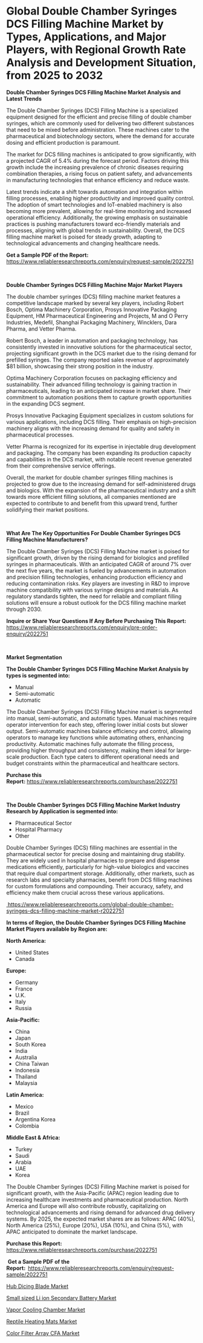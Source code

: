 <p><h1>Global Double Chamber Syringes DCS Filling Machine Market by Types, Applications, and Major Players, with Regional Growth Rate Analysis and Development Situation, from 2025 to 2032</h1></p><p><strong>Double Chamber Syringes DCS Filling Machine Market Analysis and Latest Trends</strong></p>
<p><p>The Double Chamber Syringes (DCS) Filling Machine is a specialized equipment designed for the efficient and precise filling of double chamber syringes, which are commonly used for delivering two different substances that need to be mixed before administration. These machines cater to the pharmaceutical and biotechnology sectors, where the demand for accurate dosing and efficient production is paramount.</p><p>The market for DCS filling machines is anticipated to grow significantly, with a projected CAGR of 5.4% during the forecast period. Factors driving this growth include the increasing prevalence of chronic diseases requiring combination therapies, a rising focus on patient safety, and advancements in manufacturing technologies that enhance efficiency and reduce waste. </p><p>Latest trends indicate a shift towards automation and integration within filling processes, enabling higher productivity and improved quality control. The adoption of smart technologies and IoT-enabled machinery is also becoming more prevalent, allowing for real-time monitoring and increased operational efficiency. Additionally, the growing emphasis on sustainable practices is pushing manufacturers toward eco-friendly materials and processes, aligning with global trends in sustainability. Overall, the DCS filling machine market is poised for steady growth, adapting to technological advancements and changing healthcare needs.</p></p>
<p><strong>Get a Sample PDF of the Report:&nbsp;</strong> <a href="https://www.reliableresearchreports.com/enquiry/request-sample/2022751?utm_campaign=33&utm_medium=2&utm_source=Github&utm_content=ia&utm_term=29032025&utm_id=double-chamber-syringes-dcs-filling-machine">https://www.reliableresearchreports.com/enquiry/request-sample/2022751</a></p>
<p>&nbsp;</p>
<p><strong>Double Chamber Syringes DCS Filling Machine Major Market Players</strong></p>
<p><p>The double chamber syringes (DCS) filling machine market features a competitive landscape marked by several key players, including Robert Bosch, Optima Machinery Corporation, Prosys Innovative Packaging Equipment, HM Pharmaceutical Engineering and Projects, M and O Perry Industries, Medefil, Shanghai Packaging Machinery, Wincklers, Dara Pharma, and Vetter Pharma.</p><p>Robert Bosch, a leader in automation and packaging technology, has consistently invested in innovative solutions for the pharmaceutical sector, projecting significant growth in the DCS market due to the rising demand for prefilled syringes. The company reported sales revenue of approximately $81 billion, showcasing their strong position in the industry.</p><p>Optima Machinery Corporation focuses on packaging efficiency and sustainability. Their advanced filling technology is gaining traction in pharmaceuticals, leading to an anticipated increase in market share. Their commitment to automation positions them to capture growth opportunities in the expanding DCS segment.</p><p>Prosys Innovative Packaging Equipment specializes in custom solutions for various applications, including DCS filling. Their emphasis on high-precision machinery aligns with the increasing demand for quality and safety in pharmaceutical processes.</p><p>Vetter Pharma is recognized for its expertise in injectable drug development and packaging. The company has been expanding its production capacity and capabilities in the DCS market, with notable recent revenue generated from their comprehensive service offerings.</p><p>Overall, the market for double chamber syringes filling machines is projected to grow due to the increasing demand for self-administered drugs and biologics. With the expansion of the pharmaceutical industry and a shift towards more efficient filling solutions, all companies mentioned are expected to contribute to and benefit from this upward trend, further solidifying their market positions.</p></p>
<p>&nbsp;</p>
<p><strong>What Are The Key Opportunities For Double Chamber Syringes DCS Filling Machine Manufacturers?</strong></p>
<p><p>The Double Chamber Syringes (DCS) Filling Machine market is poised for significant growth, driven by the rising demand for biologics and prefilled syringes in pharmaceuticals. With an anticipated CAGR of around 7% over the next five years, the market is fueled by advancements in automation and precision filling technologies, enhancing production efficiency and reducing contamination risks. Key players are investing in R&D to improve machine compatibility with various syringe designs and materials. As regulatory standards tighten, the need for reliable and compliant filling solutions will ensure a robust outlook for the DCS filling machine market through 2030.</p></p>
<p><strong>Inquire or Share Your Questions If Any Before Purchasing This Report:</strong> <a href="https://www.reliableresearchreports.com/enquiry/pre-order-enquiry/2022751?utm_campaign=33&utm_medium=2&utm_source=Github&utm_content=ia&utm_term=29032025&utm_id=double-chamber-syringes-dcs-filling-machine">https://www.reliableresearchreports.com/enquiry/pre-order-enquiry/2022751</a></p>
<p>&nbsp;</p>
<p><strong>Market Segmentation</strong></p>
<p><strong>The Double Chamber Syringes DCS Filling Machine Market Analysis by types is segmented into:</strong></p>
<p><ul><li>Manual</li><li>Semi-automatic</li><li>Automatic</li></ul></p>
<p><p>The Double Chamber Syringes (DCS) Filling Machine market is segmented into manual, semi-automatic, and automatic types. Manual machines require operator intervention for each step, offering lower initial costs but slower output. Semi-automatic machines balance efficiency and control, allowing operators to manage key functions while automating others, enhancing productivity. Automatic machines fully automate the filling process, providing higher throughput and consistency, making them ideal for large-scale production. Each type caters to different operational needs and budget constraints within the pharmaceutical and healthcare sectors.</p></p>
<p><strong>Purchase this Report:&nbsp;</strong><a href="https://www.reliableresearchreports.com/purchase/2022751?utm_campaign=33&utm_medium=2&utm_source=Github&utm_content=ia&utm_term=29032025&utm_id=double-chamber-syringes-dcs-filling-machine">https://www.reliableresearchreports.com/purchase/2022751</a></p>
<p>&nbsp;</p>
<p><strong>The Double Chamber Syringes DCS Filling Machine Market Industry Research by Application is segmented into:</strong></p>
<p><ul><li>Pharmaceutical Sector</li><li>Hospital Pharmacy</li><li>Other</li></ul></p>
<p><p>Double Chamber Syringes (DCS) filling machines are essential in the pharmaceutical sector for precise dosing and maintaining drug stability. They are widely used in hospital pharmacies to prepare and dispense medications efficiently, particularly for high-value biologics and vaccines that require dual compartment storage. Additionally, other markets, such as research labs and specialty pharmacies, benefit from DCS filling machines for custom formulations and compounding. Their accuracy, safety, and efficiency make them crucial across these various applications.</p></p>
<p><a href="https://www.reliableresearchreports.com/global-double-chamber-syringes-dcs-filling-machine-market-r2022751?utm_campaign=33&utm_medium=2&utm_source=Github&utm_content=ia&utm_term=29032025&utm_id=double-chamber-syringes-dcs-filling-machine">&nbsp;https://www.reliableresearchreports.com/global-double-chamber-syringes-dcs-filling-machine-market-r2022751</a></p>
<p><strong>In terms of Region, the Double Chamber Syringes DCS Filling Machine Market Players available by Region are:</strong></p>
<p>
    <p> <strong> North America: </strong>
        <ul>
            <li>United States</li>
            <li>Canada</li>
        </ul>
        </p> 
    <p> <strong> Europe: </strong>
        <ul>
            <li>Germany</li>
            <li>France</li>
            <li>U.K.</li>
            <li>Italy</li>
            <li>Russia</li>
        </ul>
        </p> 
    <p> <strong> Asia-Pacific: </strong>
        <ul>
            <li>China</li>
            <li>Japan</li>
            <li>South Korea</li>
            <li>India</li>
            <li>Australia</li>
            <li>China Taiwan</li>
            <li>Indonesia</li>
            <li>Thailand</li>
            <li>Malaysia</li>
        </ul>
        </p> 
    <p> <strong> Latin America: </strong>
        <ul>
            <li>Mexico</li>
            <li>Brazil</li>
            <li>Argentina Korea</li>
            <li>Colombia</li>
        </ul>
        </p> 
    <p> <strong> Middle East & Africa: </strong>
        <ul>
            <li>Turkey</li>
            <li>Saudi</li>
            <li>Arabia</li>
            <li>UAE</li>
            <li>Korea</li>
        </ul>
    </p>
    </p>
<p><p>The Double Chamber Syringes (DCS) Filling Machine market is poised for significant growth, with the Asia-Pacific (APAC) region leading due to increasing healthcare investments and pharmaceutical production. North America and Europe will also contribute robustly, capitalizing on technological advancements and rising demand for advanced drug delivery systems. By 2025, the expected market shares are as follows: APAC (40%), North America (25%), Europe (20%), USA (10%), and China (5%), with APAC anticipated to dominate the market landscape.</p></p>
<p><strong>Purchase this Report: </strong><a href="https://www.reliableresearchreports.com/purchase/2022751?utm_campaign=33&utm_medium=2&utm_source=Github&utm_content=ia&utm_term=29032025&utm_id=double-chamber-syringes-dcs-filling-machine">https://www.reliableresearchreports.com/purchase/2022751</a></p>
<p>&nbsp;<strong>Get a Sample PDF of the Report:&nbsp;&nbsp;</strong><a href="https://www.reliableresearchreports.com/enquiry/request-sample/2022751?utm_campaign=33&utm_medium=2&utm_source=Github&utm_content=ia&utm_term=29032025&utm_id=double-chamber-syringes-dcs-filling-machine">https://www.reliableresearchreports.com/enquiry/request-sample/2022751</a></p>
<p><strong></strong></p>
<p><p><a href="https://github.com/catlowdarcys/Market-Research-Report-List-1/blob/main/hub-dicing-blade-market.md?utm_campaign=33&utm_medium=2&utm_source=Github&utm_content=ia&utm_term=29032025&utm_id=double-chamber-syringes-dcs-filling-machine">Hub Dicing Blade Market</a></p><p><a href="https://github.com/fabinbuddygc/Market-Research-Report-List-1/blob/main/small-sized-li-ion-secondary-battery-market.md?utm_campaign=33&utm_medium=2&utm_source=Github&utm_content=ia&utm_term=29032025&utm_id=double-chamber-syringes-dcs-filling-machine">Small sized Li ion Secondary Battery Market</a></p><p><a href="https://github.com/stohllaackdw/Market-Research-Report-List-1/blob/main/vapor-cooling-chamber-market.md?utm_campaign=33&utm_medium=2&utm_source=Github&utm_content=ia&utm_term=29032025&utm_id=double-chamber-syringes-dcs-filling-machine">Vapor Cooling Chamber Market</a></p><p><a href="https://github.com/hadshpinay/Market-Research-Report-List-1/blob/main/reptile-heating-mats-market.md?utm_campaign=33&utm_medium=2&utm_source=Github&utm_content=ia&utm_term=29032025&utm_id=double-chamber-syringes-dcs-filling-machine">Reptile Heating Mats Market</a></p><p><a href="https://github.com/ridchycarlas/Market-Research-Report-List-1/blob/main/color-filter-array-cfa-market.md?utm_campaign=33&utm_medium=2&utm_source=Github&utm_content=ia&utm_term=29032025&utm_id=double-chamber-syringes-dcs-filling-machine">Color Filter Array CFA Market</a></p></p>